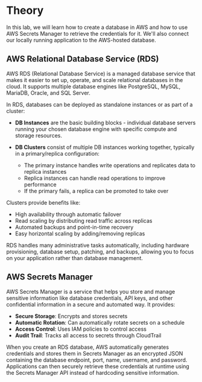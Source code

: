 # Theory

In this lab, we will learn how to create a database in AWS and how to use AWS Secrets Manager to retrieve the credentials for it.
We'll also connect our locally running application to the AWS-hosted database.

## AWS Relational Database Service (RDS)

AWS RDS (Relational Database Service) is a managed database service that makes it easier to set up, operate, and scale relational databases in the cloud. It supports multiple database engines like PostgreSQL, MySQL, MariaDB, Oracle, and SQL Server.

In RDS, databases can be deployed as standalone instances or as part of a cluster:

- **DB Instances** are the basic building blocks - individual database servers running your chosen database engine with specific compute and storage resources.

- **DB Clusters** consist of multiple DB instances working together, typically in a primary/replica configuration:
  - The primary instance handles write operations and replicates data to replica instances
  - Replica instances can handle read operations to improve performance
  - If the primary fails, a replica can be promoted to take over

Clusters provide benefits like:
- High availability through automatic failover
- Read scaling by distributing read traffic across replicas
- Automated backups and point-in-time recovery
- Easy horizontal scaling by adding/removing replicas

RDS handles many administrative tasks automatically, including hardware provisioning, database setup, patching, and backups, allowing you to focus on your application rather than database management.


## AWS Secrets Manager

AWS Secrets Manager is a service that helps you store and manage sensitive information like database credentials, API keys, and other confidential information in a secure and automated way. It provides:

- **Secure Storage**: Encrypts and stores secrets
- **Automatic Rotation**: Can automatically rotate secrets on a schedule
- **Access Control**: Uses IAM policies to control access
- **Audit Trail**: Tracks all access to secrets through CloudTrail

When you create an RDS database, AWS automatically generates credentials and stores them in Secrets Manager as an encrypted JSON containing the database endpoint, port, name, username, and password. Applications can then securely retrieve these credentials at runtime using the Secrets Manager API instead of hardcoding sensitive information.
